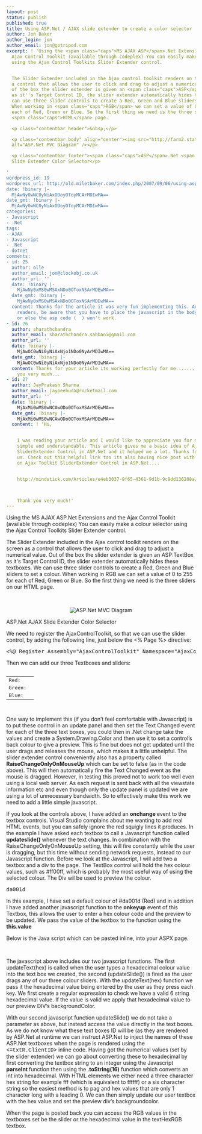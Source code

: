 ```yaml
---
layout: post
status: publish
published: true
title: Using ASP.Net / AJAX slide extender to create a color selector
author: Jon Baker
author_login: jon
author_email: jon@gotripod.com
excerpt: ! 'Using the <span class="caps">MS AJAX ASP</span>.Net Extensions and the
  Ajax Control Toolkit (available through codeplex) You can easily make a colour selector
  using the Ajax Control Toolkits Slider Extender control.


  The Slider Extender included in the Ajax control toolkit renders on the screen as
  a control that allows the user to click and drag to adjust a numerical value. Out
  of the box the slider extender is given an <span class="caps">ASP</span>:TextBox
  as it''s Target Control ID, the slider extender automatically hides these textboxes.  We
  can use three slider controls to create a Red, Green and Blue sliders to set a colour.
  When working in <span class="caps">RGB</span> we can set a value of 0 to 255 for
  each of Red, Green or Blue. So the first thing we need is the three sliders on our
  <span class="caps">HTML</span> page.

  <p class="contentbar_header">&nbsp;</p>

  <p class="contentbar_body" align="center"><img src="http://farm2.static.flickr.com/1266/1322473907_107fb0f56f_o.jpg"
  alt="ASP.Net MVC Diagram" /></p>

  <p class="contentbar_footer"><span class="caps">ASP</span>.Net <span class="caps">AJAX</span>
  Slide Extender Color Selector</p>

'
wordpress_id: 19
wordpress_url: http://old.miletbaker.com/index.php/2007/09/06/using-aspnet-ajax-slide-extender-to-create-a-color-selector/
date: !binary |-
  MjAwNy0wNC0yNiAxODoyOToyMCArMDIwMA==
date_gmt: !binary |-
  MjAwNy0wNC0yNiAxODoyOToyMCArMDIwMA==
categories:
- Javascript
- .Net
tags:
- AJAX
- Javascript
- .Net
- dotnet
comments:
- id: 25
  author: olle
  author_email: jon@clockobj.co.uk
  author_url: ''
  date: !binary |-
    MjAwNy0xMS0wMSAxNDo0OToxNSArMDEwMA==
  date_gmt: !binary |-
    MjAwNy0xMS0wMSAxNDo0OToxNSArMDEwMA==
  content: Thanks for the article it was very fun implementing this. And for other
    readers, be aware that you have to place the javascript in the body not the head,
    or else the asp code (  ) won't work.
- id: 26
  author: sharathchandra
  author_email: sharathchandra.sabbani@gmail.com
  author_url: ''
  date: !binary |-
    MjAwOC0wNi0yNiAxNjo1NDo0NyArMDIwMA==
  date_gmt: !binary |-
    MjAwOC0wNi0yNiAxNjo1NDo0NyArMDIwMA==
  content: Thanks for your article its working perfectly for me................Thank
    you very much...
- id: 27
  author: JayPrakash Sharma
  author_email: jaypeehuda@rocketmail.com
  author_url: ''
  date: !binary |-
    MjAxMi0wMS0wNCAwODo0OToxMSArMDEwMA==
  date_gmt: !binary |-
    MjAxMi0wMS0wNCAwODo0OToxMSArMDEwMA==
  content: ! 'Hi,


    I was reading your article and I would like to appreciate you for making it very
    simple and understandable. This article gives me a basic idea of Ajax Toolkit
    SliderExtender Control in ASP.Net and it helped me a lot. Thanks for sharing with
    us. Check out this helpful link too its also having nice post with wonderful explanation
    on Ajax Toolkit SliderExtender Control in ASP.Net....


    http://mindstick.com/Articles/e4eb3037-9f65-4361-9d1b-9c9dd136208a/?Ajax%20Toolkit%20SliderExtender%20Control%20in%20ASP.Net



    Thank you very much!'
---
```

<p>Using the <span class="caps">MS AJAX ASP</span>.Net Extensions and the Ajax Control Toolkit (available through codeplex) You can easily make a colour selector using the Ajax Control Toolkits Slider Extender control.</p>
<p>The Slider Extender included in the Ajax control toolkit renders on the screen as a control that allows the user to click and drag to adjust a numerical value. Out of the box the slider extender is given an <span class="caps">ASP</span>:TextBox as it's Target Control ID, the slider extender automatically hides these textboxes.  We can use three slider controls to create a Red, Green and Blue sliders to set a colour. When working in <span class="caps">RGB</span> we can set a value of 0 to 255 for each of Red, Green or Blue. So the first thing we need is the three sliders on our <span class="caps">HTML</span> page.</p>
<p class="contentbar_header">&nbsp;</p>
<p class="contentbar_body" align="center"><img src="http://farm2.static.flickr.com/1266/1322473907_107fb0f56f_o.jpg" alt="ASP.Net MVC Diagram" /></p>
<p class="contentbar_footer"><span class="caps">ASP</span>.Net <span class="caps">AJAX</span> Slide Extender Color Selector</p>
<p><a id="more"></a><a id="more-19"></a></p>
<p>We need to register the AjaxControlToolkit, so that we can use the slider control, by adding the following line, just below the &lt;% Page %&gt; directive:</p>
<pre line="1" lang="asp">&lt;%@ Register Assembly="AjaxControlToolkit" Namespace="AjaxControlToolkit" TagPrefix="cc1" %&gt;</pre>
<p>Then we can add our three Textboxes and sliders:</p>
<pre line="1" lang="asp">
<table><tbody>
<tr>
<td>Red:</td>
<td><asp:textbox id="txtR" runat="server" cssclass="hide" text="218" onchange="updateslide();"></asp:textbox> <cc1:sliderextender id="SliderExtender1" length="75" minimum="0" raisechangeonlyonmouseup="false" maximum="255" targetcontrolid="txtR" runat="server"></cc1:sliderextender></td>
</tr>
<tr>
<td>Green:</td>
<td><asp:textbox id="txtG" runat="server" cssclass="hide" text="0" onchange="updateslide();"></asp:textbox> <cc1:sliderextender id="SliderExtender2" length="75" minimum="0" raisechangeonlyonmouseup="false" maximum="255" targetcontrolid="txtG" runat="server"></cc1:sliderextender></td>
</tr>
<tr>
<td>Blue:</td>
<td><asp:textbox id="txtB" runat="server" cssclass="hide" text="29" onchange="updateslide();"></asp:textbox> <cc1:sliderextender id="SliderExtender3" length="75" minimum="0" raisechangeonlyonmouseup="false" maximum="255" targetcontrolid="txtB" runat="server"></cc1:sliderextender></td>
</tr>
</tbody></table>
</pre>
<p>One way to implement this (if you don’t feel comfortable with Javascript) is to put these control in an update panel and then set the Text Changed event for each of the three text boxes, you could then in .Net change take the values and create a System.Drawing.Color and then use it to set  a control’s back colour to give a preview. This is fine but does not get updated until the user drags and releases the mouse, which makes it a little unhelpful. The slider extender control conveniently also has a property called <strong>RaiseChangeOnlyOnMouseUp</strong> which can be set to false (as in the code above). This will then automatically fire the Text Changed event as the mouse is dragged. However, in testing this proved not to work too well even using a local web server. As each request is sent back with all the viewstate information etc and even though only the update panel is updated we are using a lot of unnecessary bandwidth. So to effectively make this work we need to add a little simple javascript.</p>
<p>If you look at the controls above, I have added an <strong>onchange </strong>event to the textbox controls. Visual Studio complains about me wanting to add real <span class="caps"><span class="caps">HTML</span></span> events, but you can safely ignore the red squigly lines it produces. In the example I have asked each textbox to call a Javascript function called <strong>updateslide()</strong> whenever the text changes. In combination with the RaiseChangeOnlyOnMouseUp setting, this will fire constantly while the user is dragging, but this time without sending network requests, instead to our Javascript function. Before we look at the Javascript, I will add two a textbox and a div to the page. The TextBox control will hold the hex colour values, such as #ff00ff, which is probably the most useful way of using the selected colour. The Div wil be used to preview the colour.</p>
<pre line="1" lang="asp">
<asp:textbox id="txtHexRGB" width="75px" onkeyup="updatetext(this.value);" runat="server" maxlength="6">da001d</asp:textbox></pre>
<p>In this example, I have set a default colour of #da001d (Red) and in addition I have added another javascript function to the <strong>onkeyup</strong> event of this Textbox, this allows the user to enter a hex colour code and the preview to be updated. We pass the value of the textbox to the function using the <strong>this.value</strong></p>
<p>Below is the Java script which can be pasted inline, into your <span class="caps"><span class="caps">ASPX</span></span> page.</p>
<pre line="1" lang="javascript">
<script type="text/javascript">
<!—

function updatetext(hex)
{
	var regex = /[a-fA-F0-9]{6}/;
	if (regex.test(hex) == true){
		document.getElementById("testDiv").style.backgroundColor = ’#’ + hex;
	}
}

function updateslide()
{
	// Get R G B values from slider textboxes;
	var decR = document.getElementById(’<=txtR.ClientID>’).value;
	var decG = document.getElementById(’<=txtG.ClientID>’).value;
	var decB = document.getElementById(’<=txtB.ClientID>’).value;

	// converted to hex
	var hexR = parseInt(decR).toString(16);
	var hexG = parseInt(decG).toString(16);
	var hexB = parseInt(decB).toString(16);

	// pad with 0 if needed
	if (hexR.length < 2) {
		hexR = "0" + hexR;
	}
	if (hexG.length < 2) {
		hexG = "0" + hexG;
	}
	if (hexB.length < 2) {
		hexB = "0" + hexB;
	}
	// Set text box value
	document.getElementById(’<=txtHexRGB.ClientID>’).value = hexR + hexG + hexB;

	// Set div preview colour
	document.getElementById("testDiv").style.backgroundColor = ’#’ + hexR + hexG + hexB;
}
—>
</script>
</pre>
<p>The javascript above includes our two javascript functions. The first updateText(hex) is called when the user types a hexadecimal colour value into the text box we created, the second (updateSlide()) is fired as the user drags any of our three colour sliders. With the updateText(hex) function we pass it the hexadecimal value being entered by the user as they press each key. We first create a regular expression to check we have a valid 6 string hexadecimal value. If the value is valid we apply that hexadecimal value to our preview <span class="caps"><span class="caps">DIV</span></span>’s backgroundColor.</p>
<p>With our second javascript function updateSlide() we do not take a parameter as above, but instead access the value directly in the text boxes. As we do not know what these text boxes ID will be (as they are rendered by <span class="caps"><span class="caps">ASP</span></span>.Net at runtime we can instruct <span class="caps"><span class="caps">ASP</span></span>.Net to inject the names of these <span class="caps"><span class="caps">ASP</span></span>.Net textboxes when the page is rendered using the <font face="Courier New">&lt;<span>=txtR.ClientID</span>&gt;</font> inline code. Having got the numerical values (set by the slider extender) we can go about converting these to hexadecimal by first converting the textbox string to an integer using the Javascript <strong>parseInt </strong>function then using the .<strong>toString(16)</strong> function which converts an int into hexadecimal. With <span class="caps"><span class="caps">HTML</span></span> elements we either need a three character hex string for example fff (which is equivalent to ffffff) or a six character string so the easiest method is to pag and hex values that are only 1 character long with a leading 0. We can then simply update our user textbox with the hex value and set the preview div’s backgroundcolor.</p>
<p>When the page is posted back you can access the <span class="caps"><span class="caps">RGB</span></span> values in the textboxes set be the slider or the hexadecimal value in the textHexRGB textbox.</p>
